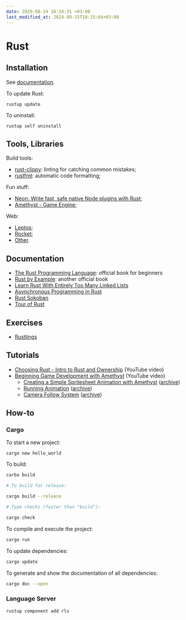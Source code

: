 ```yaml
---
date: 2020-08-24 16:24:31 +03:00
last_modified_at: 2024-09-15T18:15:04+03:00
---
```


# Rust

## Installation

See [documentation](https://www.rust-lang.org/tools/install).

To update Rust:

```
rustup update
```

To uninstall:

```
rustup self uninstall
```

## Tools, Libraries

Build tools:

- [rust-clippy](https://github.com/rust-lang/rust-clippy): linting for catching common mistakes;
- [rustfmt](https://github.com/rust-lang/rustfmt): automatic code formatting;

Fun stuff:

- [Neon: Write fast, safe native Node plugins with Rust](https://neon-bindings.com/);
- [Amethyst - Game Engine](https://amethyst.rs/);

Web:

- [Leptos](https://leptos.dev/);
- [Rocket](https://rocket.rs/);
- [Other](https://www.arewewebyet.org/).

## Documentation

- [The Rust Programming Language](https://doc.rust-lang.org/): official book for beginners
- [Rust by Example](https://doc.rust-lang.org/rust-by-example/): another official book
- [Learn Rust With Entirely Too Many Linked Lists](https://rust-unofficial.github.io/too-many-lists/)
- [Asynchronous Programming in Rust](https://rust-lang.github.io/async-book/)
- [Rust Sokoban](https://sokoban.iolivia.me/)
- [Tour of Rust](https://tourofrust.com/)

## Exercises

- [Rustlings](https://github.com/rust-lang/rustlings/)

## Tutorials

- [Choosing Rust - Intro to Rust and Ownership](https://www.youtube.com/watch?v=DMAnfOlhSpU) (YouTube video)
- [Beginning Game Development with Amethyst](https://www.youtube.com/watch?v=GFi_EdS_s_c) (YouTube video)
  - [Creating a Simple Spritesheet Animation with Amethyst](https://mtigley.dev/posts/sprite-animations-with-amethyst/) ([archive](https://web.archive.org/web/20200915172323/https://mtigley.dev/posts/sprite-animations-with-amethyst/))
  - [Running Animation](https://mtigley.dev/posts/running-animation/) ([archive](https://web.archive.org/web/20200915172354/https://mtigley.dev/posts/running-animation/))
  - [Camera Follow System](https://mtigley.dev/posts/camera-follow-system/) ([archive](https://web.archive.org/web/20200821172558/https://mtigley.dev/posts/camera-follow-system/))

## How-to

### Cargo

To start a new project:

```
cargo new hello_world
```

To build:

```sh
carbo build

# To build for release:

cargo build --release

# Type checks (faster than "build"):

cargo check
```

To compile and execute the project:

```sh
cargo run
```

To update dependencies:

```sh
cargo update
```

To generate and show the documentation of all dependencies:

```sh
cargo doc --open
```

### Language Server

```sh
rustup component add rls
```
